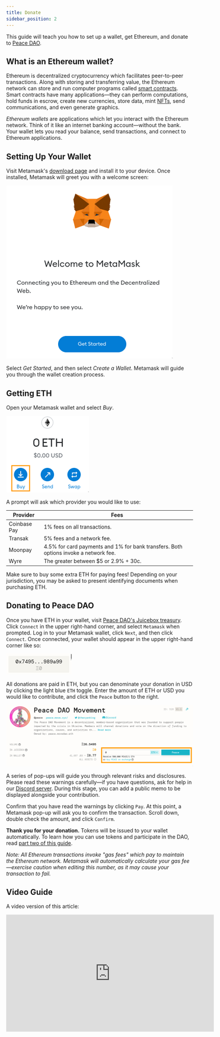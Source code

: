 ```yaml
---
title: Donate
sidebar_position: 2
---
```


This guide will teach you how to set up a wallet, get Ethereum, and donate to [Peace DAO](https://peace.move.xyz).

## What is an Ethereum wallet?

Ethereum is decentralized cryptocurrency which facilitates peer-to-peer transactions. Along with storing and transferring value, the Ethereum network can store and run computer programs called [smart contracts](https://ethereum.org/en/smart-contracts/). Smart contracts have many applications—they can perform computations, hold funds in escrow, create new currencies, store data, mint [NFTs](https://ethereum.org/en/nft/), send communications, and even generate graphics.

_Ethereum wallets_ are applications which let you interact with the Ethereum network. Think of it like an internet banking account—without the bank. Your wallet lets you read your balance, send transactions, and connect to Ethereum applications.

## Setting Up Your Wallet

Visit Metamask's [download page](https://metamask.io/download/) and install it to your device. Once installed, Metamask will greet you with a welcome screen:

![](metamask0.png)

Select _Get Started_, and then select _Create a Wallet_. Metamask will guide you through the wallet creation process.

## Getting ETH

Open your Metamask wallet and select _Buy_.

![](metamask1.png)

A prompt will ask which provider you would like to use:

| Provider     | Fees                                                                                 |
| ------------ | ------------------------------------------------------------------------------------ |
| Coinbase Pay | 1% fees on all transactions.                                                         |
| Transak      | 5% fees and a network fee.                                                           |
| Moonpay      | 4.5% for card payments and 1% for bank transfers. Both options invoke a network fee. |
| Wyre         | The greater between $5 or 2.9% + 30c.                                                |

Make sure to buy some extra ETH for paying fees! Depending on your jurisdiction, you may be asked to present identifying documents when purchasing ETH.

## Donating to Peace DAO

Once you have ETH in your wallet, visit [Peace DAO's Juicebox treasury](https://juicebox.money/#/p/peace). Click `Connect` in the upper right-hand corner, and select `Metamask` when prompted. Log in to your Metamask wallet, click `Next`, and then click `Connect`. Once connected, your wallet should appear in the upper right-hand corner like so:

![](juicebox0.png)

All donations are paid in ETH, but you can denominate your donation in USD by clicking the light blue `ETH` toggle. Enter the amount of ETH or USD you would like to contribute, and click the `Peace` button to the right.

![](juicebox1.png)

A series of pop-ups will guide you through relevant risks and disclosures. Please read these warnings carefully—if you have questions, ask for help in our [Discord server](https://discord.gg/movexyz/). During this stage, you can add a public memo to be displayed alongside your contribution.

Confirm that you have read the warnings by clicking `Pay`. At this point, a Metamask pop-up will ask you to confirm the transaction. Scroll down, double check the amount, and click `Confirm`.

**Thank you for your donation.** Tokens will be issued to your wallet automatically. To learn how you can use tokens and participate in the DAO, read [part two of this guide](join).

_Note: All Ethereum transactions invoke "gas fees" which pay to maintain the Ethereum network. Metamask will automatically calculate your gas fee—exercise caution when editing this number, as it may cause your transaction to fail._

## Video Guide

A video version of this article:

<iframe width="560" height="315" src="https://www.youtube.com/embed/vfcxAccVeok" title="YouTube video player" frameborder="0" allow="accelerometer; autoplay; clipboard-write; encrypted-media; gyroscope; picture-in-picture" allowfullscreen class="img-responsive center-block d-block mx-auto"></iframe>
